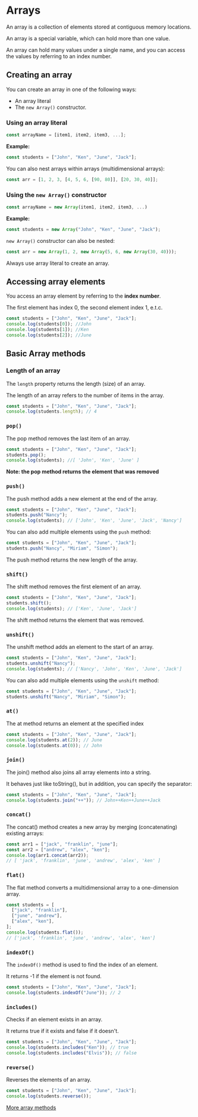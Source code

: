 # Arrays

An array is a collection of elements stored at contiguous memory locations.

An array is a special variable, which can hold more than one value.

An array can hold many values under a single name, and you can access the values by referring to an index number.

## Creating an array
You can create an array in one of the following ways:
- An array literal
- The `new Array()` constructor.

### Using an array literal
```JavaScript
const arrayName = [item1, item2, item3, ...];
```

**Example:**
```JavaScript
const students = ["John", "Ken", "June", "Jack"];
```

You can also nest arrays within arrays (multidimensional arrays):
```JavaScript
const arr = [1, 2, 3, [4, 5, 6, [90, 80]], [20, 30, 40]];
```

### Using the `new Array()` constructor
```JavaScript
const arrayName = new Array(item1, item2, item3, ...)
```

**Example:**
```JavaScript
const students = new Array("John", "Ken", "June", "Jack");
```

`new Array()` constructor can also be nested:
```JavaScript
const arr = new Array(1, 2, new Array(5, 6, new Array(30, 40)));
```

Always use array literal to create an array.

## Accessing array elements
You access an array element by referring to the **index number**.

The first element has index 0, the second element index 1, e.t.c.

```JavaScript
const students = ["John", "Ken", "June", "Jack"];
console.log(students[0]); //John
console.log(students[1]); //Ken
console.log(students[2]); //June
```

## Basic Array methods
### Length of an array
The `length` property returns the length (size) of an array.

The length of an array refers to the number of items in the array.

```JavaScript
const students = ["John", "Ken", "June", "Jack"];
console.log(students.length); // 4
```

### `pop()`
The pop method removes the last item of an array.

```JavaScript
const students = ["John", "Ken", "June", "Jack"];
students.pop();
console.log(students); //[ 'John', 'Ken', 'June' ]
```
**Note: the pop method returns the element that was removed**

### `push()`
The push method adds a new element at the end of the array.

```JavaScript
const students = ["John", "Ken", "June", "Jack"];
students.push("Nancy");
console.log(students); // ['John', 'Ken', 'June', 'Jack', 'Nancy']
```
You can also add multiple elements using the `push` method:
```JavaScript
const students = ["John", "Ken", "June", "Jack"];
students.push("Nancy", "Miriam", "Simon");
```
The push method returns the new length of the array.

### `shift()`
The shift method removes the first element of an array.
```JavaScript
const students = ["John", "Ken", "June", "Jack"];
students.shift();
console.log(students); // ['Ken', 'June', 'Jack']
```

The shift method returns the element that was removed.

### `unshift()`
The unshift method adds an element to the start of an array.
```JavaScript
const students = ["John", "Ken", "June", "Jack"];
students.unshift("Nancy");
console.log(students); // ['Nancy', 'John', 'Ken', 'June', 'Jack']
```
You can also add multiple elements using the `unshift` method:

```JavaScript
const students = ["John", "Ken", "June", "Jack"];
students.unshift("Nancy", "Miriam", "Simon");
```

### `at()`
The at method returns an element at the specified index
```JavaScript
const students = ["John", "Ken", "June", "Jack"];
console.log(students.at(2)); // June
console.log(students.at(0)); // John
```

### `join()`
The join() method also joins all array elements into a string.

It behaves just like toString(), but in addition, you can specify the separator:

```JavaScript
const students = ["John", "Ken", "June", "Jack"];
console.log(students.join("++")); // John++Ken++June++Jack
```

### `concat()`
The concat() method creates a new array by merging (concatenating) existing arrays:
```JavaScript
const arr1 = ["jack", "franklin", "june"];
const arr2 = ["andrew", "alex", "ken"];
console.log(arr1.concat(arr2));
// [ 'jack', 'franklin', 'june', 'andrew', 'alex', 'ken' ]
```

### `flat()`
The flat method converts a multidimensional array to a one-dimension array.
```JavaScript
const students = [
  ["jack", "franklin"],
  ["june", "andrew"],
  ["alex", "ken"],
];
console.log(students.flat());
// ['jack', 'franklin', 'june', 'andrew', 'alex', 'ken']
```

### `indexOf()`
The `indexOf()` method is used to find the index of an element.

It returns -1 if the element is not found.

```JavaScript
const students = ["John", "Ken", "June", "Jack"];
console.log(students.indexOf("June")); // 2
```

### `includes()`
Checks if an element exists in an array.

It returns true if it exists and false if it doesn't.

```JavaScript
const students = ["John", "Ken", "June", "Jack"];
console.log(students.includes("Ken")); // true
console.log(students.includes("Elvis")); // false
```

### `reverse()`
Reverses the elements of an array.

```JavaScript
const students = ["John", "Ken", "June", "Jack"];
console.log(students.reverse());
```

[More array methods](https://developer.mozilla.org/en-US/docs/Web/JavaScript/Reference/Global_Objects/Array)